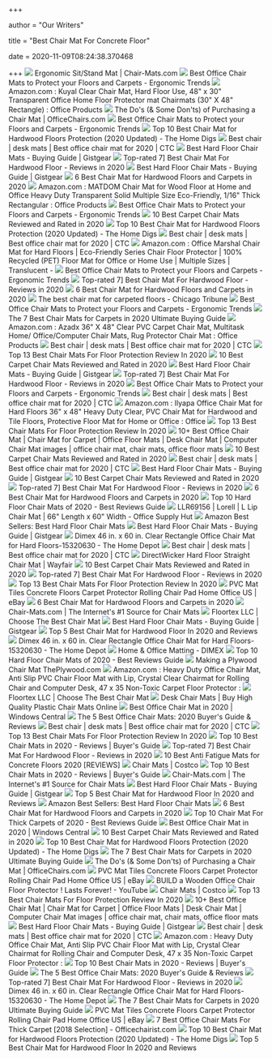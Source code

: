 +++
        
author = "Our Writers"
        
title = "Best Chair Mat For Concrete Floor"
        
date = 2020-11-09T08:24:38.370468
        
+++
[ ![](https://chair-mats.com/wp-content/uploads/2016/11/CM24442FBLKSS.jpg)](https://chair-mats.com/wp-content/uploads/2016/11/CM24442FBLKSS.jpg) Ergonomic Sit/Stand Mat | Chair-Mats.com
[ ![](http://ergonomictrends.com/wp-content/uploads/2019/09/best-office-chair-floor-mats.jpg)](http://ergonomictrends.com/wp-content/uploads/2019/09/best-office-chair-floor-mats.jpg) Best Office Chair Mats to Protect your Floors and Carpets - Ergonomic Trends
[ ![](https://m.media-amazon.com/images/S/aplus-media/sc/558a9026-3fdb-4dac-8052-b9db8f80b525.__CR0,319,1500,928_PT0_SX970_V1___.jpg)](https://m.media-amazon.com/images/S/aplus-media/sc/558a9026-3fdb-4dac-8052-b9db8f80b525.__CR0,319,1500,928_PT0_SX970_V1___.jpg) Amazon.com : Kuyal Clear Chair Mat, Hard Floor Use, 48" x 30" Transparent  Office Home Floor Protector mat Chairmats (30" X 48" Rectangle) : Office  Products
[ ![](https://s7d9.scene7.com/is/image/OfficeChairscom/INV-54127_s7?wid=600&id=9cmrn0&fmt=jpg&fit=constrain,1&wid=394&hei=394)](https://s7d9.scene7.com/is/image/OfficeChairscom/INV-54127_s7?wid=600&id=9cmrn0&fmt=jpg&fit=constrain,1&wid=394&hei=394) The Do's (& Some Don'ts) of Purchasing a Chair Mat | OfficeChairs.com
[ ![](http://ergonomictrends.com/wp-content/uploads/2019/09/Mysuntown-Office-Chair-Mat-Review.jpg)](http://ergonomictrends.com/wp-content/uploads/2019/09/Mysuntown-Office-Chair-Mat-Review.jpg) Best Office Chair Mats to Protect your Floors and Carpets - Ergonomic Trends
[ ![](https://www.thehomedigs.com/wp-content/uploads/2019/10/THD-Feature-Best-Chair-Mat-.jpg)](https://www.thehomedigs.com/wp-content/uploads/2019/10/THD-Feature-Best-Chair-Mat-.jpg) Top 10 Best Chair Mat for Hardwood Floors Protection (2020 Updated) - The  Home Digs
[ ![](https://m.media-amazon.com/images/I/51EfANtbEwL.jpg)](https://m.media-amazon.com/images/I/51EfANtbEwL.jpg) Best chair | desk mats | Best office chair mat for 2020 | CTC
[ ![](https://m.media-amazon.com/images/I/51NInk1DDTL.jpg)](https://m.media-amazon.com/images/I/51NInk1DDTL.jpg) Best Hard Floor Chair Mats - Buying Guide | Gistgear
[ ![](https://www.floormatreviews.com/wp-content/uploads/2020/05/hardwood-floor.jpg)](https://www.floormatreviews.com/wp-content/uploads/2020/05/hardwood-floor.jpg) Top-rated 7] Best Chair Mat For Hardwood Floor - Reviews in 2020
[ ![](https://m.media-amazon.com/images/I/51MrvqlOeEL.jpg)](https://m.media-amazon.com/images/I/51MrvqlOeEL.jpg) Best Hard Floor Chair Mats - Buying Guide | Gistgear
[ ![](https://homestuffexpert.com/wp-content/uploads/2017/10/best-chair-mat-intro.jpg)](https://homestuffexpert.com/wp-content/uploads/2017/10/best-chair-mat-intro.jpg) 6 Best Chair Mat for Hardwood Floors and Carpets in 2020
[ ![](https://images-na.ssl-images-amazon.com/images/I/71zYbIuENBL._AC_SL1500_.jpg)](https://images-na.ssl-images-amazon.com/images/I/71zYbIuENBL._AC_SL1500_.jpg) Amazon.com : MATDOM Chair Mat for Wood Floor at Home and Office Heavy Duty  Transparent Solid Multiple Size Eco-Friendly, 1/16" Thick Rectangular :  Office Products
[ ![](http://ergonomictrends.com/wp-content/uploads/2019/09/Somolux-Rectangular-Office-Chair-Mat-Review.jpg)](http://ergonomictrends.com/wp-content/uploads/2019/09/Somolux-Rectangular-Office-Chair-Mat-Review.jpg) Best Office Chair Mats to Protect your Floors and Carpets - Ergonomic Trends
[ ![](https://www.theworkbuzz.com/wp-content/uploads/2020/02/best-office-chair-mat-for-carpet.jpg)](https://www.theworkbuzz.com/wp-content/uploads/2020/02/best-office-chair-mat-for-carpet.jpg) 10 Best Carpet Chair Mats Reviewed and Rated in 2020
[ ![](https://www.thehomedigs.com/wp-content/uploads/2019/10/THD-Intro-Best-Chair-Mat-for-Hardwood-Floors-300x222.jpg)](https://www.thehomedigs.com/wp-content/uploads/2019/10/THD-Intro-Best-Chair-Mat-for-Hardwood-Floors-300x222.jpg) Top 10 Best Chair Mat for Hardwood Floors Protection (2020 Updated) - The  Home Digs
[ ![](https://m.media-amazon.com/images/I/41Ios1L9LML.jpg)](https://m.media-amazon.com/images/I/41Ios1L9LML.jpg) Best chair | desk mats | Best office chair mat for 2020 | CTC
[ ![](https://images-na.ssl-images-amazon.com/images/I/71wRPSUKBpL._AC_SL1500_.jpg)](https://images-na.ssl-images-amazon.com/images/I/71wRPSUKBpL._AC_SL1500_.jpg) Amazon.com : Office Marshal Chair Mat for Hard Floors | Eco-Friendly Series Chair  Floor Protector | 100% Recycled (PET) Floor Mat for Office or Home Use |  Multiple Sizes | Translucent -
[ ![](http://ergonomictrends.com/wp-content/uploads/2019/09/types-of-office-chair-mats-shapes.jpg)](http://ergonomictrends.com/wp-content/uploads/2019/09/types-of-office-chair-mats-shapes.jpg) Best Office Chair Mats to Protect your Floors and Carpets - Ergonomic Trends
[ ![](https://www.floormatreviews.com/wp-content/uploads/2020/05/Buying-Guide-of-a-Chair-Mat-For-Hardwood-Floor-300x237.jpg)](https://www.floormatreviews.com/wp-content/uploads/2020/05/Buying-Guide-of-a-Chair-Mat-For-Hardwood-Floor-300x237.jpg) Top-rated 7] Best Chair Mat For Hardwood Floor - Reviews in 2020
[ ![](https://homestuffexpert.com/wp-content/uploads/2017/10/2-Office-Marshal-Chair-Mat-with-Lip-For-High-Pile-Carpet-Floors_300x300.jpg)](https://homestuffexpert.com/wp-content/uploads/2017/10/2-Office-Marshal-Chair-Mat-with-Lip-For-High-Pile-Carpet-Floors_300x300.jpg) 6 Best Chair Mat for Hardwood Floors and Carpets in 2020
[ ![](https://www.chicagotribune.com/resizer/glMCmyEN8GLlhRvObDIiJNF8RJ4=/1200x0/top/arc-anglerfish-arc2-prod-tronc.s3.amazonaws.com/public/AELQ252KZNHM3ACYRNLPVCR66Y.jpg)](https://www.chicagotribune.com/resizer/glMCmyEN8GLlhRvObDIiJNF8RJ4=/1200x0/top/arc-anglerfish-arc2-prod-tronc.s3.amazonaws.com/public/AELQ252KZNHM3ACYRNLPVCR66Y.jpg) The best chair mat for carpeted floors - Chicago Tribune
[ ![](http://ergonomictrends.com/wp-content/uploads/2019/09/scratched-hardwood-floor-damaged.jpg)](http://ergonomictrends.com/wp-content/uploads/2019/09/scratched-hardwood-floor-damaged.jpg) Best Office Chair Mats to Protect your Floors and Carpets - Ergonomic Trends
[ ![](https://i2.wp.com/www.futurehorizons.net/wp-content/uploads/2018/10/best-chair-mats-for-carpets.jpg?fit=916%2C461&ssl=1)](https://i2.wp.com/www.futurehorizons.net/wp-content/uploads/2018/10/best-chair-mats-for-carpets.jpg?fit=916%2C461&ssl=1) The 7 Best Chair Mats for Carpets in 2020 Ultimate Buying Guide
[ ![](https://images-na.ssl-images-amazon.com/images/I/91-cekZP-KL._AC_SY355_.jpg)](https://images-na.ssl-images-amazon.com/images/I/91-cekZP-KL._AC_SY355_.jpg) Amazon.com : Azadx 36" X 48" Clear PVC Carpet Chair Mat, Multitask Home/ Office/Computer Chair Mats, Rug Protector Chair Mat : Office Products
[ ![](https://m.media-amazon.com/images/I/311wlLhUkJL.jpg)](https://m.media-amazon.com/images/I/311wlLhUkJL.jpg) Best chair | desk mats | Best office chair mat for 2020 | CTC
[ ![](https://www.bestselectedproducts.com/wp-content/uploads/2017/12/Best-Chair-Mates.jpg)](https://www.bestselectedproducts.com/wp-content/uploads/2017/12/Best-Chair-Mates.jpg) Top 13 Best Chair Mats For Floor Protection Review In 2020
[ ![](https://www.theworkbuzz.com/wp-content/uploads/2020/02/best-carpet-chair-mats.jpg)](https://www.theworkbuzz.com/wp-content/uploads/2020/02/best-carpet-chair-mats.jpg) 10 Best Carpet Chair Mats Reviewed and Rated in 2020
[ ![](https://m.media-amazon.com/images/I/514G0o71wAL.jpg)](https://m.media-amazon.com/images/I/514G0o71wAL.jpg) Best Hard Floor Chair Mats - Buying Guide | Gistgear
[ ![](https://ws-na.amazon-adsystem.com/widgets/q?_encoding=UTF8&ASIN=B07BTRLG7J&Format=_SL250_&ID=AsinImage&MarketPlace=US&ServiceVersion=20070822&WS=1&tag=floormatreviews-20&language=en_US)](https://ws-na.amazon-adsystem.com/widgets/q?_encoding=UTF8&ASIN=B07BTRLG7J&Format=_SL250_&ID=AsinImage&MarketPlace=US&ServiceVersion=20070822&WS=1&tag=floormatreviews-20&language=en_US) Top-rated 7] Best Chair Mat For Hardwood Floor - Reviews in 2020
[ ![](http://ergonomictrends.com/wp-content/uploads/2019/09/Anji-Mountain-Rug-Chair-Mat-Review.jpg)](http://ergonomictrends.com/wp-content/uploads/2019/09/Anji-Mountain-Rug-Chair-Mat-Review.jpg) Best Office Chair Mats to Protect your Floors and Carpets - Ergonomic Trends
[ ![](https://m.media-amazon.com/images/I/61dm6NErbbL.jpg)](https://m.media-amazon.com/images/I/61dm6NErbbL.jpg) Best chair | desk mats | Best office chair mat for 2020 | CTC
[ ![](https://m.media-amazon.com/images/S/aplus-seller-content-images-us-east-1/ATVPDKIKX0DER/A26OASPQYU1JXQ/2d98623e-cec0-4b6d-83cb-4ae0ea5a7361._CR0,0,1940,1200_PT0_SX970__.jpg)](https://m.media-amazon.com/images/S/aplus-seller-content-images-us-east-1/ATVPDKIKX0DER/A26OASPQYU1JXQ/2d98623e-cec0-4b6d-83cb-4ae0ea5a7361._CR0,0,1940,1200_PT0_SX970__.jpg) Amazon.com : Ilyapa Office Chair Mat for Hard Floors 36" x 48" Heavy Duty  Clear, PVC Chair Mat for Hardwood and Tile Floors, Protective Floor Mat for  Home or Office : Office
[ ![](https://www.bestselectedproducts.com/wp-content/uploads/2019/10/13-Office-Chair-Mat-for-Carpeted-Floors.jpg)](https://www.bestselectedproducts.com/wp-content/uploads/2019/10/13-Office-Chair-Mat-for-Carpeted-Floors.jpg) Top 13 Best Chair Mats For Floor Protection Review In 2020
[ ![](https://i.pinimg.com/236x/4b/0c/cc/4b0ccc4e4107e21695b596a2905801dd--sit-to-stand-desk-chairs.jpg)](https://i.pinimg.com/236x/4b/0c/cc/4b0ccc4e4107e21695b596a2905801dd--sit-to-stand-desk-chairs.jpg) 10+ Best Office Chair Mat | Chair Mat for Carpet | Office Floor Mats | Desk Chair  Mat | Computer Chair Mat images | office chair mat, chair mats, office  floor mats
[ ![](https://www.theworkbuzz.com/wp-content/uploads/2020/02/ofm-ess-8800c-transparent-carpet-chair-mats.jpg)](https://www.theworkbuzz.com/wp-content/uploads/2020/02/ofm-ess-8800c-transparent-carpet-chair-mats.jpg) 10 Best Carpet Chair Mats Reviewed and Rated in 2020
[ ![](https://m.media-amazon.com/images/I/312efEGdEHL.jpg)](https://m.media-amazon.com/images/I/312efEGdEHL.jpg) Best chair | desk mats | Best office chair mat for 2020 | CTC
[ ![](https://m.media-amazon.com/images/I/51WulDcglLL.jpg)](https://m.media-amazon.com/images/I/51WulDcglLL.jpg) Best Hard Floor Chair Mats - Buying Guide | Gistgear
[ ![](https://i.ytimg.com/vi/Ju7MCwEiVNk/hqdefault.jpg)](https://i.ytimg.com/vi/Ju7MCwEiVNk/hqdefault.jpg) 10 Best Carpet Chair Mats Reviewed and Rated in 2020
[ ![](https://ws-na.amazon-adsystem.com/widgets/q?_encoding=UTF8&ASIN=B07XQHNY45&Format=_SL250_&ID=AsinImage&MarketPlace=US&ServiceVersion=20070822&WS=1&tag=floormatreviews-20&language=en_US)](https://ws-na.amazon-adsystem.com/widgets/q?_encoding=UTF8&ASIN=B07XQHNY45&Format=_SL250_&ID=AsinImage&MarketPlace=US&ServiceVersion=20070822&WS=1&tag=floormatreviews-20&language=en_US) Top-rated 7] Best Chair Mat For Hardwood Floor - Reviews in 2020
[ ![](https://homestuffexpert.com/wp-content/uploads/2017/10/4-Ilyapa-Office-Chair-Mat-For-hardwood-tile-laminate-concrete-and-vinyl-floors_300x198.jpg)](https://homestuffexpert.com/wp-content/uploads/2017/10/4-Ilyapa-Office-Chair-Mat-For-hardwood-tile-laminate-concrete-and-vinyl-floors_300x198.jpg) 6 Best Chair Mat for Hardwood Floors and Carpets in 2020
[ ![](https://m.media-amazon.com/images/I/41g48YLhHSL.jpg)](https://m.media-amazon.com/images/I/41g48YLhHSL.jpg) Top 10 Hard Floor Chair Mats of 2020 - Best Reviews Guide
[ ![](https://content.etilize.com/Hero-Shot/1014567660.jpg)](https://content.etilize.com/Hero-Shot/1014567660.jpg) LLR69156 | Lorell | L Lip Chair Mat | 66" Length x 60" Width - Office  Supply Hut
[ ![](https://images-na.ssl-images-amazon.com/images/I/611Fhw7psSL._AC_UL200_SR200,200_.jpg)](https://images-na.ssl-images-amazon.com/images/I/611Fhw7psSL._AC_UL200_SR200,200_.jpg) Amazon Best Sellers: Best Hard Floor Chair Mats
[ ![](https://m.media-amazon.com/images/I/51vxgIWlqzL.jpg)](https://m.media-amazon.com/images/I/51vxgIWlqzL.jpg) Best Hard Floor Chair Mats - Buying Guide | Gistgear
[ ![](https://images.homedepot-static.com/productImages/096bb7be-abd5-45a2-8b93-5ddef9a2ca7d/svn/clear-dimex-chair-mats-15320630-64_1000.jpg)](https://images.homedepot-static.com/productImages/096bb7be-abd5-45a2-8b93-5ddef9a2ca7d/svn/clear-dimex-chair-mats-15320630-64_1000.jpg) Dimex 46 in. x 60 in. Clear Rectangle Office Chair Mat for Hard Floors-15320630  - The Home Depot
[ ![](https://m.media-amazon.com/images/I/51CNJjLUpsL.jpg)](https://m.media-amazon.com/images/I/51CNJjLUpsL.jpg) Best chair | desk mats | Best office chair mat for 2020 | CTC
[ ![](https://secure.img1-fg.wfcdn.com/im/89753090/resize-h800-w800%5Ecompr-r85/6918/69187516/Hard+Floor+Straight+Chair+Mat.jpg)](https://secure.img1-fg.wfcdn.com/im/89753090/resize-h800-w800%5Ecompr-r85/6918/69187516/Hard+Floor+Straight+Chair+Mat.jpg) DirectWicker Hard Floor Straight Chair Mat | Wayfair
[ ![](https://www.theworkbuzz.com/wp-content/uploads/2020/02/desk-chair-mat-for-carpet.jpg)](https://www.theworkbuzz.com/wp-content/uploads/2020/02/desk-chair-mat-for-carpet.jpg) 10 Best Carpet Chair Mats Reviewed and Rated in 2020
[ ![](https://ws-na.amazon-adsystem.com/widgets/q?_encoding=UTF8&ASIN=B07WDRG9F8&Format=_SL250_&ID=AsinImage&MarketPlace=US&ServiceVersion=20070822&WS=1&tag=floormatreviews-20&language=en_US)](https://ws-na.amazon-adsystem.com/widgets/q?_encoding=UTF8&ASIN=B07WDRG9F8&Format=_SL250_&ID=AsinImage&MarketPlace=US&ServiceVersion=20070822&WS=1&tag=floormatreviews-20&language=en_US) Top-rated 7] Best Chair Mat For Hardwood Floor - Reviews in 2020
[ ![](https://www.bestselectedproducts.com/wp-content/uploads/2019/10/5-Office-Chair-Mat-with-Anti-Fatigue-Cushioned-Foam.jpg)](https://www.bestselectedproducts.com/wp-content/uploads/2019/10/5-Office-Chair-Mat-with-Anti-Fatigue-Cushioned-Foam.jpg) Top 13 Best Chair Mats For Floor Protection Review In 2020
[ ![](https://us-tp.s3.amazonaws.com/SH0036/200617/I20061700449/Description_822c7b5a-57f0-4a4b-82c9-fed84f70da87.jpg)](https://us-tp.s3.amazonaws.com/SH0036/200617/I20061700449/Description_822c7b5a-57f0-4a4b-82c9-fed84f70da87.jpg) PVC Mat Tiles Concrete Floors Carpet Protector Rolling Chair Pad Home Office  US | eBay
[ ![](https://homestuffexpert.com/wp-content/uploads/2017/10/best-chair-mat.jpg)](https://homestuffexpert.com/wp-content/uploads/2017/10/best-chair-mat.jpg) 6 Best Chair Mat for Hardwood Floors and Carpets in 2020
[ ![](https://chair-mats.com/wp-content/uploads/2015/09/Execumat-300x300.jpg)](https://chair-mats.com/wp-content/uploads/2015/09/Execumat-300x300.jpg) Chair-Mats.com | The Internet's #1 Source for Chair Mats
[ ![](https://static.wixstatic.com/media/4f62cb_7f31249514014d41b87a076614133ab0~mv2_d_1800_1800_s_2.jpg/v1/fill/w_500,h_500,al_c,q_80,usm_0.66_1.00_0.01/4f62cb_7f31249514014d41b87a076614133ab0~mv2_d_1800_1800_s_2.webp)](https://static.wixstatic.com/media/4f62cb_7f31249514014d41b87a076614133ab0~mv2_d_1800_1800_s_2.jpg/v1/fill/w_500,h_500,al_c,q_80,usm_0.66_1.00_0.01/4f62cb_7f31249514014d41b87a076614133ab0~mv2_d_1800_1800_s_2.webp) Floortex LLC | Choose The Best Chair Mat
[ ![](https://m.media-amazon.com/images/I/51nSa+GhWKL.jpg)](https://m.media-amazon.com/images/I/51nSa+GhWKL.jpg) Best Hard Floor Chair Mats - Buying Guide | Gistgear
[ ![](https://images-na.ssl-images-amazon.com/images/I/818yCwwOYxL._AC_SL500_.jpg)](https://images-na.ssl-images-amazon.com/images/I/818yCwwOYxL._AC_SL500_.jpg) Top 5 Best Chair Mat for Hardwood Floor In 2020 and Reviews
[ ![](https://images.homedepot-static.com/productImages/75d363aa-7a7e-42a8-bd26-f2dfb049f906/svn/clear-dimex-chair-mats-15320630-31_600.jpg)](https://images.homedepot-static.com/productImages/75d363aa-7a7e-42a8-bd26-f2dfb049f906/svn/clear-dimex-chair-mats-15320630-31_600.jpg) Dimex 46 in. x 60 in. Clear Rectangle Office Chair Mat for Hard Floors-15320630  - The Home Depot
[ ![](https://1xpgtu1gus3a2fobqw347nfs-wpengine.netdna-ssl.com/wp-content/uploads/2018/12/OfficeChairMat_button.jpg)](https://1xpgtu1gus3a2fobqw347nfs-wpengine.netdna-ssl.com/wp-content/uploads/2018/12/OfficeChairMat_button.jpg) Home & Office Matting - DIMEX
[ ![](https://m.media-amazon.com/images/I/51ryPaP5yJL.jpg)](https://m.media-amazon.com/images/I/51ryPaP5yJL.jpg) Top 10 Hard Floor Chair Mats of 2020 - Best Reviews Guide
[ ![](http://theplywood.com/wp-content/uploads/2015/05/laminated-chair-mat.jpg)](http://theplywood.com/wp-content/uploads/2015/05/laminated-chair-mat.jpg) Making a Plywood Chair Mat   ThePlywood.com
[ ![](https://m.media-amazon.com/images/I/41eUyI4ZgSL._AC_SS350_.jpg)](https://m.media-amazon.com/images/I/41eUyI4ZgSL._AC_SS350_.jpg) Amazon.com : Heavy Duty Office Chair Mat, Anti Slip PVC Chair Floor Mat  with Lip, Crystal Clear Chairmat for Rolling Chair and Computer Desk, 47 x  35 Non-Toxic Carpet Floor Protector :
[ ![](https://static.wixstatic.com/media/4f62cb_710673c2a24b47b9914aa4fbaa8c5cd7~mv2.png/v1/fill/w_1200,h_628,al_c/4f62cb_710673c2a24b47b9914aa4fbaa8c5cd7~mv2.png)](https://static.wixstatic.com/media/4f62cb_710673c2a24b47b9914aa4fbaa8c5cd7~mv2.png/v1/fill/w_1200,h_628,al_c/4f62cb_710673c2a24b47b9914aa4fbaa8c5cd7~mv2.png) Floortex LLC | Choose The Best Chair Mat
[ ![](https://mattek.com.au/wp-content/uploads/2020/08/Capet-Surface-Chair-Mat-300x300.jpg)](https://mattek.com.au/wp-content/uploads/2020/08/Capet-Surface-Chair-Mat-300x300.jpg) Desk Chair Mats | Buy High Quality Plastic Chair Mats Online
[ ![](https://www.windowscentral.com/sites/wpcentral.com/files/styles/w1600h900crop_wm_brw/public/field/image/2017/11/e-win-gaming-chair-wheels.jpg)](https://www.windowscentral.com/sites/wpcentral.com/files/styles/w1600h900crop_wm_brw/public/field/image/2017/11/e-win-gaming-chair-wheels.jpg) Best Office Chair Mat in 2020 | Windows Central
[ ![](https://www.homeofficewarrior.com/wp-content/uploads/2017/06/best-office-chair-mats.jpg)](https://www.homeofficewarrior.com/wp-content/uploads/2017/06/best-office-chair-mats.jpg) The 5 Best Office Chair Mats: 2020 Buyer's Guide & Reviews
[ ![](https://m.media-amazon.com/images/I/61JFfxehp8L.jpg)](https://m.media-amazon.com/images/I/61JFfxehp8L.jpg) Best chair | desk mats | Best office chair mat for 2020 | CTC
[ ![](https://www.bestselectedproducts.com/wp-content/uploads/2019/10/4-Office-Chair-Mat-for-Hardwood-Floors-36-x-48.jpg)](https://www.bestselectedproducts.com/wp-content/uploads/2019/10/4-Office-Chair-Mat-for-Hardwood-Floors-36-x-48.jpg) Top 13 Best Chair Mats For Floor Protection Review In 2020
[ ![](https://www.ctopreviews.com/wp-content/uploads/2018/07/5.-Office-Marshal-Chair-Mat-for-Carpets-400x400.jpg)](https://www.ctopreviews.com/wp-content/uploads/2018/07/5.-Office-Marshal-Chair-Mat-for-Carpets-400x400.jpg) Top 10 Best Chair Mats in 2020 - Reviews | Buyer's Guide
[ ![](https://www.floormatreviews.com/wp-content/uploads/2020/05/Chair-Mat-For-Hardwood-Floor.png)](https://www.floormatreviews.com/wp-content/uploads/2020/05/Chair-Mat-For-Hardwood-Floor.png) Top-rated 7] Best Chair Mat For Hardwood Floor - Reviews in 2020
[ ![](https://matscorner.com/wp-content/uploads/2019/12/top-comfortable-anti-fatigue-mats-for-concrete-kitchen-and-office-floors.jpg)](https://matscorner.com/wp-content/uploads/2019/12/top-comfortable-anti-fatigue-mats-for-concrete-kitchen-and-office-floors.jpg) 10 Best Anti Fatigue Mats for Concrete Floors 2020 [REVIEWS]
[ ![](https://images.costco-static.com/ImageDelivery/imageService?profileId=12026540&imageId=499490-847__1&recipeName=350)](https://images.costco-static.com/ImageDelivery/imageService?profileId=12026540&imageId=499490-847__1&recipeName=350) Chair Mats | Costco
[ ![](https://www.ctopreviews.com/wp-content/uploads/2018/07/4.-Crablux-Office-Chair-Mat-for-Hardwood-Floor-400x400.jpg)](https://www.ctopreviews.com/wp-content/uploads/2018/07/4.-Crablux-Office-Chair-Mat-for-Hardwood-Floor-400x400.jpg) Top 10 Best Chair Mats in 2020 - Reviews | Buyer's Guide
[ ![](https://chair-mats.com/wp-content/uploads/2015/09/Ultramat-300x300.jpg)](https://chair-mats.com/wp-content/uploads/2015/09/Ultramat-300x300.jpg) Chair-Mats.com | The Internet's #1 Source for Chair Mats
[ ![](https://m.media-amazon.com/images/I/51wV--3XCSL.jpg)](https://m.media-amazon.com/images/I/51wV--3XCSL.jpg) Best Hard Floor Chair Mats - Buying Guide | Gistgear
[ ![](https://images-na.ssl-images-amazon.com/images/I/713uLv7mqpL._SL500_.jpg)](https://images-na.ssl-images-amazon.com/images/I/713uLv7mqpL._SL500_.jpg) Top 5 Best Chair Mat for Hardwood Floor In 2020 and Reviews
[ ![](https://images-na.ssl-images-amazon.com/images/I/71Hxuqgw8DL._AC_UL200_SR200,200_.jpg)](https://images-na.ssl-images-amazon.com/images/I/71Hxuqgw8DL._AC_UL200_SR200,200_.jpg) Amazon Best Sellers: Best Hard Floor Chair Mats
[ ![](https://homestuffexpert.com/wp-content/uploads/2017/10/5-Deflecto-EconoMat-Clear-Chair-Mat-for-Hard-Floor-Use_300x170.jpg)](https://homestuffexpert.com/wp-content/uploads/2017/10/5-Deflecto-EconoMat-Clear-Chair-Mat-for-Hard-Floor-Use_300x170.jpg) 6 Best Chair Mat for Hardwood Floors and Carpets in 2020
[ ![](https://m.media-amazon.com/images/I/51IH5lPg49L.jpg)](https://m.media-amazon.com/images/I/51IH5lPg49L.jpg) Top 10 Chair Mat For Thick Carpets of 2020 - Best Reviews Guide
[ ![](https://www.windowscentral.com/sites/wpcentral.com/files/field/image/2019/11/amazon-basics-floor-mat-cropped.jpg)](https://www.windowscentral.com/sites/wpcentral.com/files/field/image/2019/11/amazon-basics-floor-mat-cropped.jpg) Best Office Chair Mat in 2020 | Windows Central
[ ![](https://www.theworkbuzz.com/wp-content/uploads/2020/02/lorell-tempered-glass-chair-mats.jpg)](https://www.theworkbuzz.com/wp-content/uploads/2020/02/lorell-tempered-glass-chair-mats.jpg) 10 Best Carpet Chair Mats Reviewed and Rated in 2020
[ ![](https://www.thehomedigs.com/wp-content/uploads/2019/01/Office-Chair-Mat-for-Hardwo-3-300x300.jpg)](https://www.thehomedigs.com/wp-content/uploads/2019/01/Office-Chair-Mat-for-Hardwo-3-300x300.jpg) Top 10 Best Chair Mat for Hardwood Floors Protection (2020 Updated) - The  Home Digs
[ ![](https://i0.wp.com/m.media-amazon.com/images/I/51SHIi2aWJL.jpg?ssl=1)](https://i0.wp.com/m.media-amazon.com/images/I/51SHIi2aWJL.jpg?ssl=1) The 7 Best Chair Mats for Carpets in 2020 Ultimate Buying Guide
[ ![](https://s7d9.scene7.com/is/image/OfficeChairscom/Chair_Mats)](https://s7d9.scene7.com/is/image/OfficeChairscom/Chair_Mats) The Do's (& Some Don'ts) of Purchasing a Chair Mat | OfficeChairs.com
[ ![](https://us-tp.s3.amazonaws.com/SH0036/200617/I20061700449/Description_f0a641cc-7fd3-4a26-b033-8c89624e405e.jpg)](https://us-tp.s3.amazonaws.com/SH0036/200617/I20061700449/Description_f0a641cc-7fd3-4a26-b033-8c89624e405e.jpg) PVC Mat Tiles Concrete Floors Carpet Protector Rolling Chair Pad Home Office  US | eBay
[ ![](https://i.ytimg.com/vi/RX1PKdFT2iM/sddefault.jpg)](https://i.ytimg.com/vi/RX1PKdFT2iM/sddefault.jpg) BUILD a Wooden Office Chair Floor Protector ! Lasts Forever! - YouTube
[ ![](https://images.costco-static.com/ImageDelivery/imageService?profileId=12026540&imageId=861054-847__1&recipeName=350)](https://images.costco-static.com/ImageDelivery/imageService?profileId=12026540&imageId=861054-847__1&recipeName=350) Chair Mats | Costco
[ ![](https://www.bestselectedproducts.com/wp-content/uploads/2019/10/6-Office-Chair-Mat-for-Carpeted-Floors.jpg)](https://www.bestselectedproducts.com/wp-content/uploads/2019/10/6-Office-Chair-Mat-for-Carpeted-Floors.jpg) Top 13 Best Chair Mats For Floor Protection Review In 2020
[ ![](https://i.pinimg.com/236x/fe/9b/6d/fe9b6d7859521bd3ef89a4f2f2f3aba7--wooden-chair-redo-wood-chairs.jpg)](https://i.pinimg.com/236x/fe/9b/6d/fe9b6d7859521bd3ef89a4f2f2f3aba7--wooden-chair-redo-wood-chairs.jpg) 10+ Best Office Chair Mat | Chair Mat for Carpet | Office Floor Mats | Desk Chair  Mat | Computer Chair Mat images | office chair mat, chair mats, office  floor mats
[ ![](https://m.media-amazon.com/images/I/517iG8vWN2L.jpg)](https://m.media-amazon.com/images/I/517iG8vWN2L.jpg) Best Hard Floor Chair Mats - Buying Guide | Gistgear
[ ![](https://m.media-amazon.com/images/I/41Xj8-KZhfL.jpg)](https://m.media-amazon.com/images/I/41Xj8-KZhfL.jpg) Best chair | desk mats | Best office chair mat for 2020 | CTC
[ ![](https://images-na.ssl-images-amazon.com/images/I/61U0UVWJVxL._AC_SL1001_.jpg)](https://images-na.ssl-images-amazon.com/images/I/61U0UVWJVxL._AC_SL1001_.jpg) Amazon.com : Heavy Duty Office Chair Mat, Anti Slip PVC Chair Floor Mat  with Lip, Crystal Clear Chairmat for Rolling Chair and Computer Desk, 47 x  35 Non-Toxic Carpet Floor Protector :
[ ![](https://www.ctopreviews.com/wp-content/uploads/2018/07/6.-Lesonic-Black-Chair-Mat-for-Hard-Floor-400x400.jpg)](https://www.ctopreviews.com/wp-content/uploads/2018/07/6.-Lesonic-Black-Chair-Mat-for-Hard-Floor-400x400.jpg) Top 10 Best Chair Mats in 2020 - Reviews | Buyer's Guide
[ ![](https://ws-na.amazon-adsystem.com/widgets/q?_encoding=UTF8&MarketPlace=US&ASIN=B003XR5BU6&ServiceVersion=20070822&ID=AsinImage&WS=1&Format=_SL250_&tag=homeofficewarrior-20)](https://ws-na.amazon-adsystem.com/widgets/q?_encoding=UTF8&MarketPlace=US&ASIN=B003XR5BU6&ServiceVersion=20070822&ID=AsinImage&WS=1&Format=_SL250_&tag=homeofficewarrior-20) The 5 Best Office Chair Mats: 2020 Buyer's Guide & Reviews
[ ![](https://i.ytimg.com/vi/IA3oszG2oe4/hqdefault.jpg)](https://i.ytimg.com/vi/IA3oszG2oe4/hqdefault.jpg) Top-rated 7] Best Chair Mat For Hardwood Floor - Reviews in 2020
[ ![](https://images.homedepot-static.com/productImages/2b6305a8-e2cd-4f4b-a0f7-6922e20458c9/svn/clear-dimex-chair-mats-15210630-64_600.jpg)](https://images.homedepot-static.com/productImages/2b6305a8-e2cd-4f4b-a0f7-6922e20458c9/svn/clear-dimex-chair-mats-15210630-64_600.jpg) Dimex 46 in. x 60 in. Clear Rectangle Office Chair Mat for Hard Floors-15320630  - The Home Depot
[ ![](https://i1.wp.com/m.media-amazon.com/images/I/41fEmziAw9L.jpg?ssl=1)](https://i1.wp.com/m.media-amazon.com/images/I/41fEmziAw9L.jpg?ssl=1) The 7 Best Chair Mats for Carpets in 2020 Ultimate Buying Guide
[ ![](https://us-tp.s3.amazonaws.com/SH0036/200617/I20061700449/Description_82d178bd-5417-4514-b64a-9c85eed50a26.jpg)](https://us-tp.s3.amazonaws.com/SH0036/200617/I20061700449/Description_82d178bd-5417-4514-b64a-9c85eed50a26.jpg) PVC Mat Tiles Concrete Floors Carpet Protector Rolling Chair Pad Home Office  US | eBay
[ ![](https://officechairist.com/wp-content/uploads/2018/06/chair-mat-for-thick-carpet.jpg)](https://officechairist.com/wp-content/uploads/2018/06/chair-mat-for-thick-carpet.jpg) 7 Best Office Chair Mats For Thick Carpet [2018 Selection] -  Officechairist.com
[ ![](https://www.thehomedigs.com/wp-content/uploads/2019/10/Chair-mat.extra1_.jpg)](https://www.thehomedigs.com/wp-content/uploads/2019/10/Chair-mat.extra1_.jpg) Top 10 Best Chair Mat for Hardwood Floors Protection (2020 Updated) - The  Home Digs
[ ![](https://m.media-amazon.com/images/I/219+0+MnESL.jpg)](https://m.media-amazon.com/images/I/219+0+MnESL.jpg) Top 5 Best Chair Mat for Hardwood Floor In 2020 and Reviews
